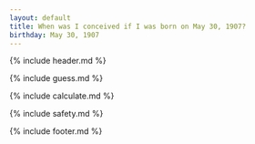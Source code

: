 ```yaml
---
layout: default
title: When was I conceived if I was born on May 30, 1907?
birthday: May 30, 1907
---
```


{% include header.md %}

{% include guess.md %}

{% include calculate.md %}

{% include safety.md %}

{% include footer.md %}



